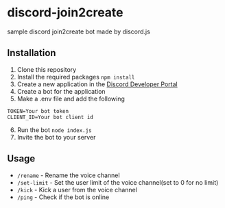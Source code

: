 # discord-join2create
sample discord join2create bot made by discord.js

## Installation
1. Clone this repository
2. Install the required packages ```npm install```
3. Create a new application in the [Discord Developer Portal](https://discord.com/developers/applications)
4. Create a bot for the application
5. Make a .env file and add the following
```
TOKEN=Your bot token
CLIENT_ID=Your bot client id
```
6. Run the bot ```node index.js```
7. Invite the bot to your server

## Usage
- ```/rename``` - Rename the voice channel
- ```/set-limit``` - Set the user limit of the voice channel(set to 0 for no limit)
- ```/kick``` - Kick a user from the voice channel
- ```/ping``` - Check if the bot is online
